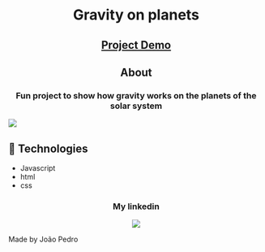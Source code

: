 <h1 align='center'>Gravity on planets</h1>

<h2 align='center'><a href="https://gravityonplanets.netlify.app/" target='_blank'>Project Demo</a></h2>
<h2 align='center'>About</h2>

<h3 align='center'>Fun project to show how gravity works on the planets of the solar system</h3>

<img src='img/gif.gif'>

## 🚀 Technologies

<ul>
    <li>Javascript</li>
    <li>html</li>
    <li>css</li>
</ul>

<div align='center'>
  <h3>My linkedin</h3>
  <a href="https://www.linkedin.com/in/joao-pedro-mello/" target='_blank'><img src='https://img.shields.io/badge/LinkedIn-0077B5?style=for-the-badge&logo=linkedin&logoColor=white'/></a>
</div>

Made by João Pedro
